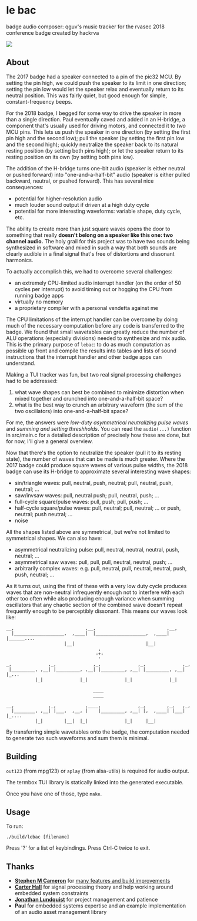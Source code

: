 # le bac

badge audio composer: qguv's music tracker for the rvasec 2018 conference badge created by hackrva

<a href="https://ptpb.pw/AD9nwXbGVuOGHGk0mJkGuLfvmBNN.gif"><img src="https://ptpb.pw/AD9nwXbGVuOGHGk0mJkGuLfvmBNN.gif"></a>

## About

The 2017 badge had a speaker connected to a pin of the pic32 MCU. By setting the pin high, we could push the speaker to its limit in one direction; setting the pin low would let the speaker relax and eventually return to its neutral position. This was fairly quiet, but good enough for simple, constant-frequency beeps.

For the 2018 badge, I begged for some way to drive the speaker in more than a single direction. Paul eventually caved and added in an H-bridge, a component that's usually used for driving motors, and connected it to _two_ MCU pins. This lets us push the speaker in one direction (by setting the first pin high and the second low); pull the speaker (by setting the first pin low and the second high); quickly neutralize the speaker back to its natural resting position (by setting both pins high); or let the speaker return to its resting position on its own (by setting both pins low).

The addition of the H-bridge turns one-bit audio (speaker is either neutral or pushed forward) into "one-and-a-half-bit" audio (speaker is either pulled backward, neutral, or pushed forward). This has several nice consequences:

  - potential for higher-resolution audio
  - much louder sound output if driven at a high duty cycle
  - potential for more interesting waveforms: variable shape, duty cycle, etc.

The ability to create more than just square waves opens the door to something that really **doesn't belong on a speaker like this one: two channel audio.** The holy grail for this project was to have two sounds being synthesized in software and mixed in such a way that both sounds are clearly audible in a final signal that's free of distortions and dissonant harmonics.

To actually accomplish this, we had to overcome several challenges:

  - an extremely CPU-limited audio interrupt handler (on the order of 50 cycles per interrupt) to avoid timing out or hogging the CPU from running badge apps
  - virtually no memory
  - a proprietary compiler with a personal vendetta against me

The CPU limitations of the interrupt handler can be overcome by doing much of the necessary computation before any code is transferred to the badge. We found that small wavetables can greatly reduce the number of ALU operations (especially divisions) needed to synthesize and mix audio. This is the primary purpose of `lebac`: to do as much computation as possible up front and compile the results into tables and lists of sound instructions that the interrupt handler and other badge apps can understand.

Making a TUI tracker was fun, but two real signal processing challenges had to be addressed:

  1. what wave shapes can best be combined to minimize distortion when mixed together and crunched into one-and-a-half-bit space?
  2. what is the best way to crunch an arbitrary waveform (the sum of the two oscillators) into one-and-a-half-bit space?

For me, the answers were _low-duty asymmetrical neutralizing pulse waves_ and _summing and setting threshholds_. You can read the `audio(...)` function in src/main.c for a detailed description of precisely how these are done, but for now, I'll give a general overview.

Now that there's the option to neutralize the speaker (pull it to its resting state), the number of waves that can be made is much greater. Where the 2017 badge could produce square waves of various pulse widths, the 2018 badge can use its H-bridge to approximate several interesting wave shapes:

  - sin/triangle waves: pull, neutral, push, neutral; pull, neutral, push, neutral; ...
  - saw/invsaw waves: pull, neutral push; pull, neutral, push; ...
  - full-cycle square/pulse waves: pull, push; pull, push; ...
  - half-cycle square/pulse waves: pull, neutral; pull, neutral; ... or push, neutral; push neutral; ...
  - noise

All the shapes listed above are symmetrical, but we're not limited to symmetrical shapes. We can also have:

  - asymmetrical neutralizing pulse: pull, neutral, neutral, neutral, push, neutral; ...
  - asymmetrical saw waves: pull, pull, pull, neutral, neutral, push; ...
  - arbitrarily complex waves: e.g. pull, neutral, pull, neutral, neutral, push, push, neutral; ...

As it turns out, using the first of these with a very low duty cycle produces waves that are non-neutral infrequently enough not to interfere with each other too often while also producing enough variance when summing oscillators that any chaotic section of the combined wave doesn't repeat frequently enough to be perceptibly dissonant. This means our waves look like:

```
__,                           ,__,                           ,__,
  |___________________,  ,____|  |___________________,  ,____|  |______....
                      |__|                           |__|
                                   ,
                                  -+-
                                   '
_,              ,_,              ,_,              ,_,              ,_,
 |_________, ,__| |_________, ,__| |_________, ,__| |_________, ,__| |_...
           |_|              |_|              |_|              |_|

                                 ____
                                 ____

__,             ,_,           ,____,              ,_,        ,_,   ,_,
  |________, ,__| |___,  ,__, |    |_________, ,__| |,  ,____| |___| |_....
           |_|        |__|  |_|              |_|     |__|

```

By transferring simple wavetables onto the badge, the computation needed to generate two such waveforms and sum them is minimal.

## Building

`out123` (from mpg123) or `aplay` (from alsa-utils) is required for audio output.

The termbox TUI library is statically linked into the generated executable.

Once you have one of those, type `make`.

## Usage

To run:

```
./build/lebac [filename]
```

Press '?' for a list of keybindings. Press Ctrl-C twice to exit.

## Thanks

- [**Stephen M Cameron**](https://github.com/smcameron) for [many features and build improvements](https://github.com/qguv/lebac/commits?author=smcameron)
- [**Carter Hall**](https://github.com/cahruhr) for signal processing theory and help working around embedded system constraints
- [**Jonathan Lundquist**](https://github.com/jonathan46000) for project management and patience
- **Paul** for embedded systems expertise and an example implementation of an audio asset management library
